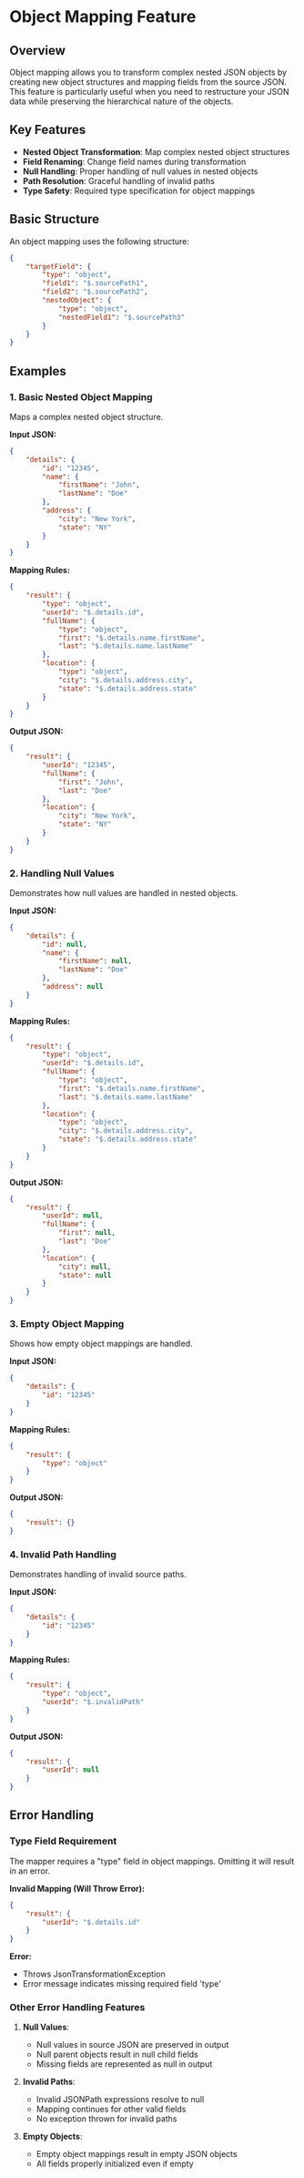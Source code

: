 # Object Mapping Feature

## Overview

Object mapping allows you to transform complex nested JSON objects by creating new object structures and mapping fields from the source JSON. This feature is particularly useful when you need to restructure your JSON data while preserving the hierarchical nature of the objects.

## Key Features

- **Nested Object Transformation**: Map complex nested object structures
- **Field Renaming**: Change field names during transformation
- **Null Handling**: Proper handling of null values in nested objects
- **Path Resolution**: Graceful handling of invalid paths
- **Type Safety**: Required type specification for object mappings

## Basic Structure

An object mapping uses the following structure:

```json
{
    "targetField": {
        "type": "object",
        "field1": "$.sourcePath1",
        "field2": "$.sourcePath2",
        "nestedObject": {
            "type": "object",
            "nestedField1": "$.sourcePath3"
        }
    }
}
```

## Examples

### 1. Basic Nested Object Mapping

Maps a complex nested object structure.

**Input JSON:**
```json
{
    "details": {
        "id": "12345",
        "name": {
            "firstName": "John",
            "lastName": "Doe"
        },
        "address": {
            "city": "New York",
            "state": "NY"
        }
    }
}
```

**Mapping Rules:**
```json
{
    "result": {
        "type": "object",
        "userId": "$.details.id",
        "fullName": {
            "type": "object",
            "first": "$.details.name.firstName",
            "last": "$.details.name.lastName"
        },
        "location": {
            "type": "object",
            "city": "$.details.address.city",
            "state": "$.details.address.state"
        }
    }
}
```

**Output JSON:**
```json
{
    "result": {
        "userId": "12345",
        "fullName": {
            "first": "John",
            "last": "Doe"
        },
        "location": {
            "city": "New York",
            "state": "NY"
        }
    }
}
```

### 2. Handling Null Values

Demonstrates how null values are handled in nested objects.

**Input JSON:**
```json
{
    "details": {
        "id": null,
        "name": {
            "firstName": null,
            "lastName": "Doe"
        },
        "address": null
    }
}
```

**Mapping Rules:**
```json
{
    "result": {
        "type": "object",
        "userId": "$.details.id",
        "fullName": {
            "type": "object",
            "first": "$.details.name.firstName",
            "last": "$.details.name.lastName"
        },
        "location": {
            "type": "object",
            "city": "$.details.address.city",
            "state": "$.details.address.state"
        }
    }
}
```

**Output JSON:**
```json
{
    "result": {
        "userId": null,
        "fullName": {
            "first": null,
            "last": "Doe"
        },
        "location": {
            "city": null,
            "state": null
        }
    }
}
```

### 3. Empty Object Mapping

Shows how empty object mappings are handled.

**Input JSON:**
```json
{
    "details": {
        "id": "12345"
    }
}
```

**Mapping Rules:**
```json
{
    "result": {
        "type": "object"
    }
}
```

**Output JSON:**
```json
{
    "result": {}
}
```

### 4. Invalid Path Handling

Demonstrates handling of invalid source paths.

**Input JSON:**
```json
{
    "details": {
        "id": "12345"
    }
}
```

**Mapping Rules:**
```json
{
    "result": {
        "type": "object",
        "userId": "$.invalidPath"
    }
}
```

**Output JSON:**
```json
{
    "result": {
        "userId": null
    }
}
```

## Error Handling

### Type Field Requirement

The mapper requires a "type" field in object mappings. Omitting it will result in an error.

**Invalid Mapping (Will Throw Error):**
```json
{
    "result": {
        "userId": "$.details.id"
    }
}
```

**Error:**
- Throws JsonTransformationException
- Error message indicates missing required field 'type'

### Other Error Handling Features

1. **Null Values**:
   - Null values in source JSON are preserved in output
   - Null parent objects result in null child fields
   - Missing fields are represented as null in output

2. **Invalid Paths**:
   - Invalid JSONPath expressions resolve to null
   - Mapping continues for other valid fields
   - No exception thrown for invalid paths

3. **Empty Objects**:
   - Empty object mappings result in empty JSON objects
   - All fields properly initialized even if empty
